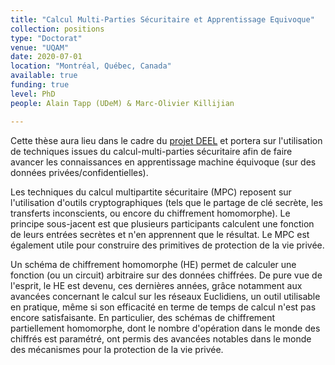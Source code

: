 ```yaml
---
title: "Calcul Multi-Parties Sécuritaire et Apprentissage Equivoque"
collection: positions
type: "Doctorat"
venue: "UQAM"
date: 2020-07-01
location: "Montréal, Québec, Canada"
available: true
funding: true
level: PhD
people: Alain Tapp (UDeM) & Marc-Olivier Killijian

---
```


Cette thèse aura lieu dans le cadre du [projet DEEL](https://www.deel.ai) et portera sur l'utilisation de techniques issues du calcul-multi-parties sécuritaire afin de faire avancer les connaissances en apprentissage machine équivoque (sur des données privées/confidentielles).

Les techniques du calcul multipartite sécuritaire (MPC) reposent sur l'utilisation d'outils cryptographiques (tels que le partage de clé secrète, les transferts inconscients, ou encore du chiffrement homomorphe). Le principe sous-jacent est que plusieurs participants calculent une fonction de leurs entrées secrètes et n'en apprennent que le résultat. Le MPC est également utile pour construire des primitives de protection de la vie privée.

Un schéma de chiffrement homomorphe (HE) permet de calculer une fonction (ou un circuit) arbitraire sur des données chiffrées. De pure vue de l'esprit, le HE est devenu, ces dernières années, grâce notamment aux avancées concernant le calcul sur les réseaux Euclidiens, un outil utilisable en pratique, même si son efficacité en terme de temps de calcul n'est pas encore satisfaisante. En particulier, des schémas de chiffrement partiellement homomorphe, dont le nombre d'opération dans le monde des chiffrés est paramétré, ont permis des avancées notables dans le monde des mécanismes pour la protection de la vie privée.

